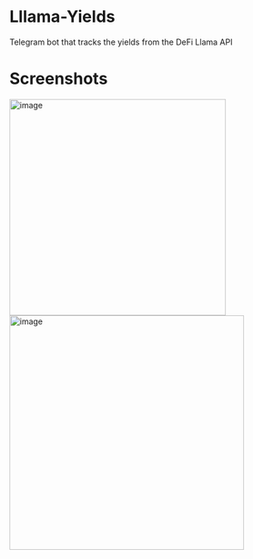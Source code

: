 # Lllama-Yields
Telegram bot that tracks the yields from the DeFi Llama API

# Screenshots
<img width="380" alt="image" src="https://github.com/gcs1915/Lllama-Yields/assets/104216578/a4916997-9226-47db-a5d6-5c23da7077a3">
<img width="412" alt="image" src="https://github.com/gcs1915/Lllama-Yields/assets/104216578/3d52bab2-d0f2-46d9-8244-fc48151932c1">
